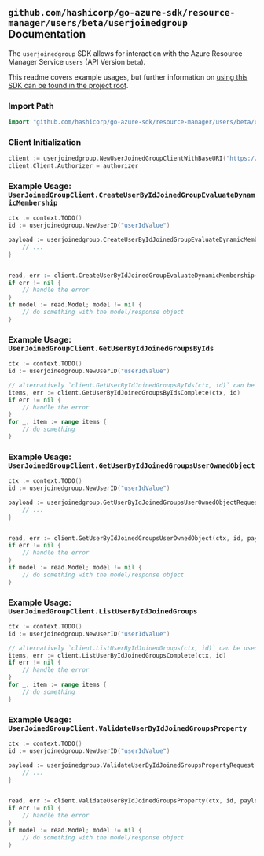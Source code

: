 
## `github.com/hashicorp/go-azure-sdk/resource-manager/users/beta/userjoinedgroup` Documentation

The `userjoinedgroup` SDK allows for interaction with the Azure Resource Manager Service `users` (API Version `beta`).

This readme covers example usages, but further information on [using this SDK can be found in the project root](https://github.com/hashicorp/go-azure-sdk/tree/main/docs).

### Import Path

```go
import "github.com/hashicorp/go-azure-sdk/resource-manager/users/beta/userjoinedgroup"
```


### Client Initialization

```go
client := userjoinedgroup.NewUserJoinedGroupClientWithBaseURI("https://management.azure.com")
client.Client.Authorizer = authorizer
```


### Example Usage: `UserJoinedGroupClient.CreateUserByIdJoinedGroupEvaluateDynamicMembership`

```go
ctx := context.TODO()
id := userjoinedgroup.NewUserID("userIdValue")

payload := userjoinedgroup.CreateUserByIdJoinedGroupEvaluateDynamicMembershipRequest{
	// ...
}


read, err := client.CreateUserByIdJoinedGroupEvaluateDynamicMembership(ctx, id, payload)
if err != nil {
	// handle the error
}
if model := read.Model; model != nil {
	// do something with the model/response object
}
```


### Example Usage: `UserJoinedGroupClient.GetUserByIdJoinedGroupsByIds`

```go
ctx := context.TODO()
id := userjoinedgroup.NewUserID("userIdValue")

// alternatively `client.GetUserByIdJoinedGroupsByIds(ctx, id)` can be used to do batched pagination
items, err := client.GetUserByIdJoinedGroupsByIdsComplete(ctx, id)
if err != nil {
	// handle the error
}
for _, item := range items {
	// do something
}
```


### Example Usage: `UserJoinedGroupClient.GetUserByIdJoinedGroupsUserOwnedObject`

```go
ctx := context.TODO()
id := userjoinedgroup.NewUserID("userIdValue")

payload := userjoinedgroup.GetUserByIdJoinedGroupsUserOwnedObjectRequest{
	// ...
}


read, err := client.GetUserByIdJoinedGroupsUserOwnedObject(ctx, id, payload)
if err != nil {
	// handle the error
}
if model := read.Model; model != nil {
	// do something with the model/response object
}
```


### Example Usage: `UserJoinedGroupClient.ListUserByIdJoinedGroups`

```go
ctx := context.TODO()
id := userjoinedgroup.NewUserID("userIdValue")

// alternatively `client.ListUserByIdJoinedGroups(ctx, id)` can be used to do batched pagination
items, err := client.ListUserByIdJoinedGroupsComplete(ctx, id)
if err != nil {
	// handle the error
}
for _, item := range items {
	// do something
}
```


### Example Usage: `UserJoinedGroupClient.ValidateUserByIdJoinedGroupsProperty`

```go
ctx := context.TODO()
id := userjoinedgroup.NewUserID("userIdValue")

payload := userjoinedgroup.ValidateUserByIdJoinedGroupsPropertyRequest{
	// ...
}


read, err := client.ValidateUserByIdJoinedGroupsProperty(ctx, id, payload)
if err != nil {
	// handle the error
}
if model := read.Model; model != nil {
	// do something with the model/response object
}
```
